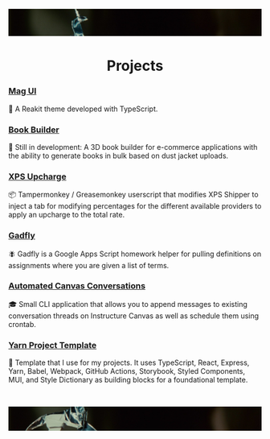 ![Aluminum unicorn from Blade Runner (1982)](/assets/images/header/banner_upper.jpg)
<h1 align="center">Projects</h1>

### [Mag UI](https://github.com/blackboardd/magui)
💄 A Reakit theme developed with TypeScript. 
### [Book Builder](https://github.com/blackboardd/book-builder)
📕 Still in development: A 3D book builder for e-commerce applications with the ability to generate books in bulk based on dust jacket uploads. 
### [XPS Upcharge](https://github.com/blackboardd/xps-upcharge)
📦 Tampermonkey / Greasemonkey userscript that modifies XPS Shipper to inject a tab for modifying percentages for the different available providers to apply an upcharge to the total rate. 
### [Gadfly](https://github.com/blackboardd/gadfly)
🪰 Gadfly is a Google Apps Script homework helper for pulling definitions on assignments where you are given a list of terms. 
### [Automated Canvas Conversations](https://github.com/blackboardd/automated-canvas-conversations)
🎓 Small CLI application that allows you to append messages to existing conversation threads on Instructure Canvas as well as schedule them using crontab. 
### [Yarn Project Template](https://github.com/blackboardd/yarn-project-template)
🥾 Template that I use for my projects. It uses TypeScript, React, Express, Yarn, Babel, Webpack, GitHub Actions, Storybook, Styled Components, MUI, and Style Dictionary as building blocks for a foundational template. 

<br />

![Aluminum unicorn from Blade Runner (1982)](/assets/images/header/banner_lower.jpg)